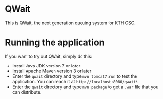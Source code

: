 # QWait

This is QWait, the next generation queuing system for KTH CSC.

# Running the application

If you want to try out QWait, simply do this:

  - Install Java JDK version 7 or later
  - Install Apache Maven version 3 or later
  - Enter the `qwait` directory and type `mvn tomcat7:run` to test the
    application.  You can reach it at `http://localhost:8080/qwait/`.
  - Enter the `qwait` directory and type `mvn package` to get a `.war`
    file that you can distribute.

